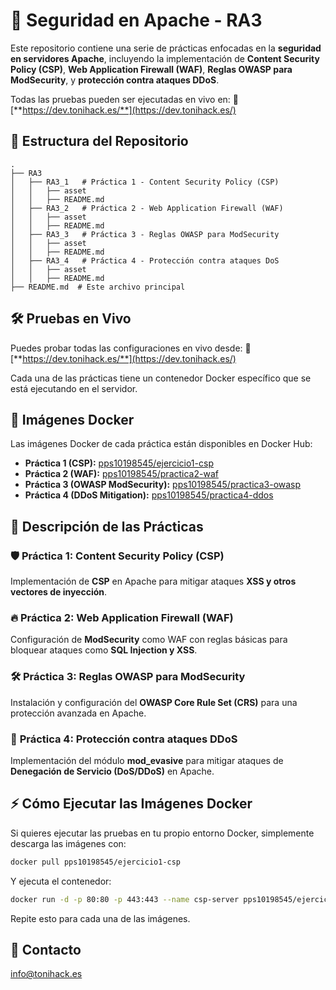 # 🚀 Seguridad en Apache - RA3

Este repositorio contiene una serie de prácticas enfocadas en la **seguridad en servidores Apache**, incluyendo la implementación de **Content Security Policy (CSP)**, **Web Application Firewall (WAF)**, **Reglas OWASP para ModSecurity**, y **protección contra ataques DDoS**.

Todas las pruebas pueden ser ejecutadas en vivo en: 🔗 [**https://dev.tonihack.es/**](https://dev.tonihack.es/)

## 📂 Estructura del Repositorio

```
.
├── RA3
│   ├── RA3_1   # Práctica 1 - Content Security Policy (CSP)
│   │   ├── asset
│   │   ├── README.md
│   ├── RA3_2   # Práctica 2 - Web Application Firewall (WAF)
│   │   ├── asset
│   │   ├── README.md
│   ├── RA3_3   # Práctica 3 - Reglas OWASP para ModSecurity
│   │   ├── asset
│   │   ├── README.md
│   ├── RA3_4   # Práctica 4 - Protección contra ataques DoS
│   │   ├── asset
│   │   ├── README.md
├── README.md  # Este archivo principal
```

## 🛠️ Pruebas en Vivo

Puedes probar todas las configuraciones en vivo desde: 🔗 [**https://dev.tonihack.es/**](https://dev.tonihack.es/)

Cada una de las prácticas tiene un contenedor Docker específico que se está ejecutando en el servidor.

## 🐳 Imágenes Docker

Las imágenes Docker de cada práctica están disponibles en Docker Hub:

- **Práctica 1 (CSP):** [pps10198545/ejercicio1-csp](https://hub.docker.com/r/pps10198545/ejercicio1-csp)
- **Práctica 2 (WAF):** [pps10198545/practica2-waf](https://hub.docker.com/r/pps10198545/practica2-waf)
- **Práctica 3 (OWASP ModSecurity):** [pps10198545/practica3-owasp](https://hub.docker.com/r/pps10198545/practica3-owasp)
- **Práctica 4 (DDoS Mitigation):** [pps10198545/practica4-ddos](https://hub.docker.com/r/pps10198545/practica4-ddos)

## 📖 Descripción de las Prácticas

### 🛡️ **Práctica 1: Content Security Policy (CSP)**

Implementación de **CSP** en Apache para mitigar ataques **XSS y otros vectores de inyección**.

### 🔥 **Práctica 2: Web Application Firewall (WAF)**

Configuración de **ModSecurity** como WAF con reglas básicas para bloquear ataques como **SQL Injection y XSS**.

### 🛠️ **Práctica 3: Reglas OWASP para ModSecurity**

Instalación y configuración del **OWASP Core Rule Set (CRS)** para una protección avanzada en Apache.

### 🚀 **Práctica 4: Protección contra ataques DDoS**

Implementación del módulo **mod\_evasive** para mitigar ataques de **Denegación de Servicio (DoS/DDoS)** en Apache.

## ⚡ Cómo Ejecutar las Imágenes Docker

Si quieres ejecutar las pruebas en tu propio entorno Docker, simplemente descarga las imágenes con:

```bash
docker pull pps10198545/ejercicio1-csp
```

Y ejecuta el contenedor:

```bash
docker run -d -p 80:80 -p 443:443 --name csp-server pps10198545/ejercicio1-csp
```

Repite esto para cada una de las imágenes.

## 📢 Contacto

info@tonihack.es
